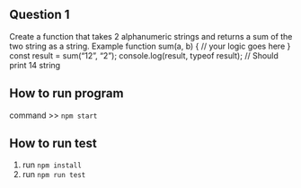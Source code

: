 ## Question 1
Create a function that takes 2 alphanumeric strings and returns a sum of the two string as a
string. Example
  function sum(a, b) {
  // your logic goes here
  }
const result = sum(“12”, “2”);
console.log(result, typeof result); // Should print 14 string

## How to run program
command >> `npm start`

## How to run test
1. run `npm install`
2. run `npm run test`